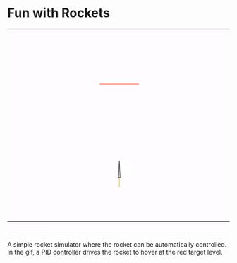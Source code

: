 # Fun with Rockets 

![A hovering rocket.](rocket.gif)

A simple rocket simulator where the rocket can be automatically controlled.
In the gif, a PID controller drives the rocket to hover at the red target level.

